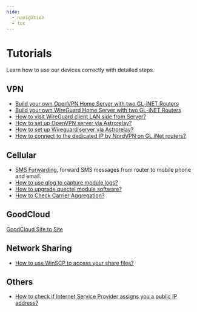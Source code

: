 ```yaml
---
hide:
  - navigation
  - toc
---
```


# Tutorials

Learn how to use our devices correctly with detailed steps.

## VPN

* [Build your own OpenVPN Home Server with two GL-iNET Routers](build_your_own_openvpn_home_server_with_two_glrouter.md)
* [Build your own WireGuard Home Server with two GL-iNET Routers](build_your_own_wireguard_home_server_with_two_glinet_routers.md)
* [How to visit WireGuard client LAN side from Server?](wireguard_server_access_to_client_lan_side.md)
* [How to set up OpenVPN server via Astrorelay?](how_to_set_up_openvpn_server_via_astrorelay.md)
* [How to set up Wireguard server via Astrorelay?](how_to_set_up_wireguard_server_via_astrorelay.md)
* [How to connect to the dedicated IP by NordVPN on GL.iNet routers?](how_to_connect_to_the_dedicated_ip_by_nordvpn_on_glinet_routers.md)

## Cellular

* [SMS Forwarding](sms_forwarding.md), forward SMS messages from router to mobile phone and email.
* [How to use qlog to capture module logs?](get_module_logs.md)
* [How to upgrade quectel module software?](upgrade_quectel_module_software.md)
* [How to Check Carrier Aggregation?](how_to_check_carrier_aggregation.md)

## GoodCloud

[GoodCloud Site to Site](goodcloud_site_to_site.md)

## Network Sharing

* [How to use WinSCP to access your share files?](winscp_share_file.md)

## Others

* [How to check if Internet Service Provider assigns you a public IP address?](how_to_check_if_isp_assigns_you_a_public_ip_address.md)

